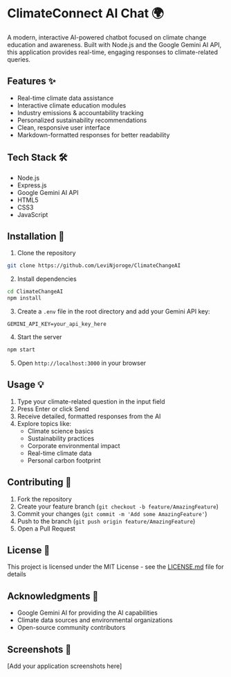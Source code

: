 # ClimateConnect AI Chat 🌍

A modern, interactive AI-powered chatbot focused on climate change education and awareness. Built with Node.js and the Google Gemini AI API, this application provides real-time, engaging responses to climate-related queries.

## Features ✨

- Real-time climate data assistance
- Interactive climate education modules
- Industry emissions & accountability tracking
- Personalized sustainability recommendations
- Clean, responsive user interface
- Markdown-formatted responses for better readability

## Tech Stack 🛠

- Node.js
- Express.js
- Google Gemini AI API
- HTML5
- CSS3
- JavaScript

## Installation 🚀

1. Clone the repository
```bash
git clone https://github.com/LeviNjoroge/ClimateChangeAI
```

2. Install dependencies
```bash
cd ClimateChangeAI
npm install
```

3. Create a `.env` file in the root directory and add your Gemini API key:
```
GEMINI_API_KEY=your_api_key_here
```

4. Start the server
```bash
npm start
```

5. Open `http://localhost:3000` in your browser

## Usage 💡

1. Type your climate-related question in the input field
2. Press Enter or click Send
3. Receive detailed, formatted responses from the AI
4. Explore topics like:
   - Climate science basics
   - Sustainability practices
   - Corporate environmental impact
   - Real-time climate data
   - Personal carbon footprint

## Contributing 🤝

1. Fork the repository
2. Create your feature branch (`git checkout -b feature/AmazingFeature`)
3. Commit your changes (`git commit -m 'Add some AmazingFeature'`)
4. Push to the branch (`git push origin feature/AmazingFeature`)
5. Open a Pull Request

## License 📝

This project is licensed under the MIT License - see the [LICENSE.md](LICENSE.md) file for details

## Acknowledgments 🙏

- Google Gemini AI for providing the AI capabilities
- Climate data sources and environmental organizations
- Open-source community contributors

## Screenshots 📸

[Add your application screenshots here]
